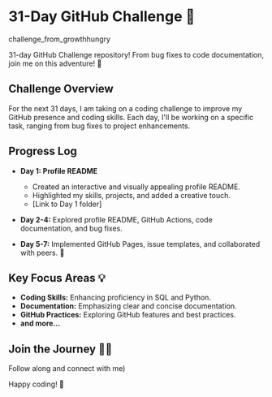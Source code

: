 # 31-Day GitHub Challenge 🚀
challenge_from_growthhungry

31-day GitHub Challenge repository! From bug fixes to code documentation, join me on this adventure! 🌟


## Challenge Overview

For the next 31 days, I am taking on a coding challenge to improve my GitHub presence and coding skills. Each day, I'll be working on a specific task, ranging from bug fixes to project enhancements.

## Progress Log

- **Day 1: Profile README**
  - Created an interactive and visually appealing profile README.
  - Highlighted my skills, projects, and added a creative touch.
  - [Link to Day 1 folder]

- **Day 2-4:** Explored profile README, GitHub Actions, code documentation, and bug fixes.
- **Day 5-7:** Implemented GitHub Pages, issue templates, and collaborated with peers. 🤝

<!-- i keep updating the log as i progress through the challenge -->

## Key Focus Areas 💡

- **Coding Skills:** Enhancing proficiency in SQL and Python.
- **Documentation:** Emphasizing clear and concise documentation.
- **GitHub Practices:** Exploring GitHub features and best practices.
- **and more...**

## Join the Journey 🚴‍♂️

Follow along and connect with me)

Happy coding! 🚀


